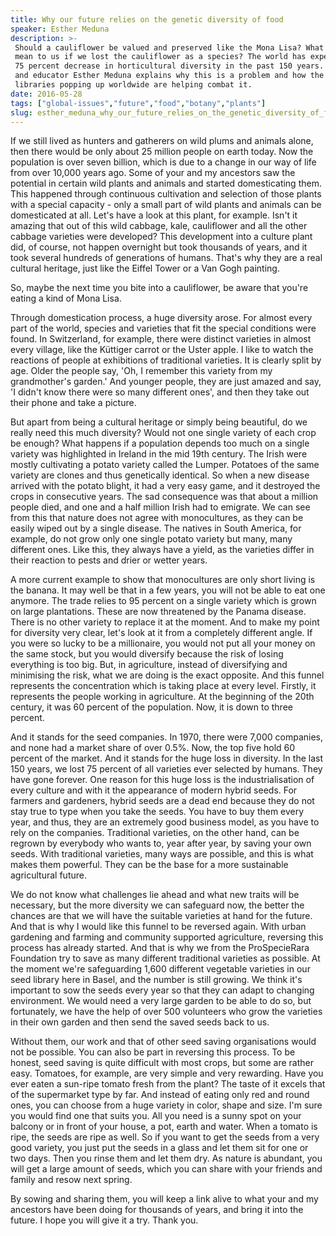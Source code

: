```yaml
---
title: Why our future relies on the genetic diversity of food
speaker: Esther Meduna
description: >-
 Should a cauliflower be valued and preserved like the Mona Lisa? What would it
 mean to us if we lost the cauliflower as a species? The world has experienced a
 75 percent decrease in horticultural diversity in the past 150 years. Botanist
 and educator Esther Meduna explains why this is a problem and how the seed
 libraries popping up worldwide are helping combat it.
date: 2016-05-28
tags: ["global-issues","future","food","botany","plants"]
slug: esther_meduna_why_our_future_relies_on_the_genetic_diversity_of_food
---
```


If we still lived as hunters and gatherers on wild plums and animals alone, then there
would be only about 25 million people on earth today. Now the population is over seven
billion, which is due to a change in our way of life from over 10,000 years ago. Some of
your and my ancestors saw the potential in certain wild plants and animals and started
domesticating them. This happened through continuous cultivation and selection of those
plants with a special capacity - only a small part of wild plants and animals can be
domesticated at all. Let's have a look at this plant, for example. Isn't it amazing that
out of this wild cabbage, kale, cauliflower and all the other cabbage varieties were
developed? This development into a culture plant did, of course, not happen overnight but
took thousands of years, and it took several hundreds of generations of humans. That's why
they are a real cultural heritage, just like the Eiffel Tower or a Van Gogh
painting.

So, maybe the next time you bite into a cauliflower, be aware that you're eating a kind of
Mona Lisa. 

Through domestication process, a huge diversity arose. For almost every part of the world,
species and varieties that fit the special conditions were found. In Switzerland, for
example, there were distinct varieties in almost every village, like the Küttiger carrot
or the Uster apple. I like to watch the reactions of people at exhibitions of traditional
varieties. It is clearly split by age. Older the people say, 'Oh, I remember this variety
from my grandmother's garden.' And younger people, they are just amazed and say, 'I didn't
know there were so many different ones', and then they take out their phone and take a
picture. 

But apart from being a cultural heritage or simply being beautiful, do we really need this
much diversity? Would not one single variety of each crop be enough? What happens if a
population depends too much on a single variety was highlighted in Ireland in the mid 19th
century. The Irish were mostly cultivating a potato variety called the Lumper. Potatoes of
the same variety are clones and thus genetically identical. So when a new disease arrived
with the potato blight, it had a very easy game, and it destroyed the crops in consecutive
years. The sad consequence was that about a million people died, and one and a half
million Irish had to emigrate. We can see from this that nature does not agree with
monocultures, as they can be easily wiped out by a single disease. The natives in South
America, for example, do not grow only one single potato variety but many, many different
ones. Like this, they always have a yield, as the varieties differ in their reaction to
pests and drier or wetter years.

A more current example to show that monocultures are only short living is the banana. It
may well be that in a few years, you will not be able to eat one anymore. The trade relies
to 95 percent on a single variety which is grown on large plantations. These are now
threatened by the Panama disease. There is no other variety to replace it at the moment.
And to make my point for diversity very clear, let's look at it from a completely
different angle. If you were so lucky to be a millionaire, you would not put all your
money on the same stock, but you would diversify because the risk of losing everything is
too big. But, in agriculture, instead of diversifying and minimising the risk, what we are
doing is the exact opposite. And this funnel represents the concentration which is taking
place at every level. Firstly, it represents the people working in agriculture. At the
beginning of the 20th century, it was 60 percent of the population. Now, it is down to
three percent.

And it stands for the seed companies. In 1970, there were 7,000 companies, and none had a
market share of over 0.5%. Now, the top five hold 60 percent of the market. And it stands
for the huge loss in diversity. In the last 150 years, we lost 75 percent of all varieties
ever selected by humans. They have gone forever. One reason for this huge loss is the
industrialisation of every culture and with it the appearance of modern hybrid seeds. For
farmers and gardeners, hybrid seeds are a dead end because they do not stay true to type
when you take the seeds. You have to buy them every year, and thus, they are an extremely
good business model, as you have to rely on the companies. Traditional varieties, on the
other hand, can be regrown by everybody who wants to, year after year, by saving your own
seeds. With traditional varieties, many ways are possible, and this is what makes them
powerful. They can be the base for a more sustainable agricultural future.

We do not know what challenges lie ahead and what new traits will be necessary, but the
more diversity we can safeguard now, the better the chances are that we will have the
suitable varieties at hand for the future. And that is why I would like this funnel to be
reversed again. With urban gardening and farming and community supported agriculture,
reversing this process has already started. And that is why we from the ProSpecieRara
Foundation try to save as many different traditional varieties as possible. At the moment
we're safeguarding 1,600 different vegetable varieties in our seed library here in Basel,
and the number is still growing. We think it's important to sow the seeds every year so
that they can adapt to changing environment. We would need a very large garden to be able
to do so, but fortunately, we have the help of over 500 volunteers who grow the varieties
in their own garden and then send the saved seeds back to us.

Without them, our work and that of other seed saving organisations would not be possible.
You can also be part in reversing this process. To be honest, seed saving is quite
difficult with most crops, but some are rather easy. Tomatoes, for example, are very
simple and very rewarding. Have you ever eaten a sun-ripe tomato fresh from the plant? The
taste of it excels that of the supermarket type by far. And instead of eating only red
and round ones, you can choose from a huge variety in color, shape and size. I'm sure you
would find one that suits you. All you need is a sunny spot on your balcony or in front of
your house, a pot, earth and water. When a tomato is ripe, the seeds are ripe as well. So
if you want to get the seeds from a very good variety, you just put the seeds in a glass
and let them sit for one or two days. Then you rinse them and let them dry. As nature is
abundant, you will get a large amount of seeds, which you can share with your friends and
family and resow next spring.

By sowing and sharing them, you will keep a link alive to what your and my ancestors have
been doing for thousands of years, and bring it into the future. I hope you will give it a
try. Thank you. 

<!--
ad_duration=0
event="TEDxBasel"
external_start_time=0
intro_duration=0
is_subtitle_required="False"
is_talk_featured="False"
language="en"
language_swap="False"
native_language="en"
number_of_related_talks=6
number_of_speakers=1
number_of_subtitled_videos=0
number_of_tags=5
number_of_talk_download_languages=9
number_of_talk_more_resources=0
number_of_talk_recommendations=0
number_of_talks_take_actions=0
post_ad_duration=0
published_timestamp="2019-10-15 21:38:50"
recording_date="2016-05-28"
speaker_description="Botanist"
speaker_is_published=0
speaker_name="Esther Meduna"
talk_name="Why our future relies on the genetic diversity of food"
talks_tags=["global-issues","future","food","botany","plants"]
url_photo_talk="https://s3.amazonaws.com/talkstar-photos/uploads/a7dcf110-6392-49a8-937d-c5762e55cab9/Esther+Meduna.jpeg"
url_webpage="https://www.ted.com/talks/esther_meduna_why_our_future_relies_on_the_genetic_diversity_of_food"
video_type_name="TEDx Talk"
-->